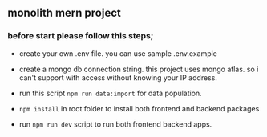 ## monolith mern project

### before start please follow this steps;

- create your own .env file. you can use sample .env.example
- create a mongo db connection string. this project uses mongo atlas. so i can't support with access without knowing your IP address.
- run this script `npm run data:import` for data population.

- `npm install` in root folder to install both frontend and backend packages
- run `npm run dev` script to run both frontend backend apps.


